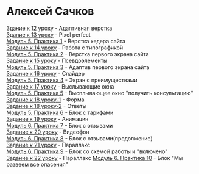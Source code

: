 # Алексей Сачков
[Здание к 12 уроку](https://sachkovae.github.io/lesson-12/) - Адаптивная верстка  
[Здание к 13 уроку](https://sachkovae.github.io/lesson_13/) - Pixel perfect  
[Модуль 5. Практика 1](https://sachkovae.github.io/practic_1/) - Верстка хедера сайта  
[Задание к 14 уроку](https://sachkovae.github.io/lesson_14/) - Работа с типографикой  
[Модуль 5. Практика 2](https://sachkovae.github.io/practic_2/) - Верстка первого экрана сайта  
[Задание к 15 уроку](https://sachkovae.github.io/lesson_15/) - Псевдоэлементы  
[Модуль 5. Практика 3](https://sachkovae.github.io/practic_3/) -  Адаптив первого экрана сайта  
[Задание к 16 уроку](https://sachkovae.github.io/lesson_16/) - Слайдер  
[Модуль 5. Практика 4](https://sachkovae.github.io/practic_4/) -  Экран с преимуществами  
[Задание к 17 уроку](https://sachkovae.github.io/lesson_17/) - Выслывающие окна  
[Модуль 5. Практика 5](https://sachkovae.github.io/practic_5/) -  Высплывающее окно "получить консультацию"  
[Задание к 18 уроку-1](https://sachkovae.github.io/lesson_18_tab/) - Форма  
[Задание к 18 уроку-2](https://sachkovae.github.io/lesson_18_accord/) - Ответы  
[Модуль 5. Практика 6](https://sachkovae.github.io/practic_6/) -  Блок с тарифами  
[Задание к 19 уроку](https://sachkovae.github.io/lesson_19/) - Анимация  
[Модуль 6. Практика 7](https://sachkovae.github.io/practic_7/) -  Блок с отзывами  
[Задание к 20 уроку](https://sachkovae.github.io/lesson_20/) - Видеофон  
[Модуль 6. Практика 8](https://sachkovae.github.io/practic_8/) -  Блок с отзывами(продолжение)  
[Задание к 21 уроку](https://sachkovae.github.io/lesson_21/) - Параллакс  
[Модуль 6. Практика 9](https://sachkovae.github.io/practic_9/) -  Блок со схемой работы и "включено"  
[Задание к 22 уроку](https://sachkovae.github.io/lesson_22/) - Параллакс
[Модуль 6. Практика 10](https://sachkovae.github.io/practic_9/) -  Блок "Мы развеем все опасения"   
